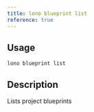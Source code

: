 ```yaml
---
title: lono blueprint list
reference: true
---
```


## Usage

    lono blueprint list

## Description

Lists project blueprints
